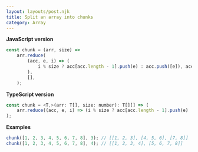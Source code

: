 ```yaml
---
layout: layouts/post.njk
title: Split an array into chunks
category: Array
---
```


**JavaScript version**

```js
const chunk = (arr, size) =>
	arr.reduce(
		(acc, e, i) => (
			i % size ? acc[acc.length - 1].push(e) : acc.push([e]), acc
		),
		[],
	);
```

**TypeScript version**

```js
const chunk = <T,>(arr: T[], size: number): T[][] => (
    arr.reduce((acc, e, i) => (i % size ? acc[acc.length - 1].push(e) : acc.push([e]), acc), [] as T[][])
);
```

**Examples**

```js
chunk([1, 2, 3, 4, 5, 6, 7, 8], 3); // [[1, 2, 3], [4, 5, 6], [7, 8]]
chunk([1, 2, 3, 4, 5, 6, 7, 8], 4); // [[1, 2, 3, 4], [5, 6, 7, 8]]
```
